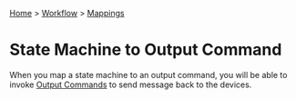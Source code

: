 [Home](../../Index.md) > [Workflow](../Index.md) > [Mappings](Index.md)

# State Machine to Output Command

When you map a state machine to an output command, you will be able to invoke [Output Commands](../OutputCommands.md) to send message back to 
the devices.